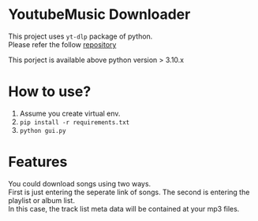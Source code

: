 # YoutubeMusic Downloader
This project uses `yt-dlp` package of python.  
Please refer the follow [repository](https://github.com/yt-dlp/yt-dlp)  
  
This porject is available above python version > 3.10.x  

# How to use?
1. Assume you create virtual env.
2. `pip install -r requirements.txt`
3. `python gui.py`
  
# Features
You could download songs using two ways.  
First is just entering the seperate link of songs.
The second is entering the playlist or album list.  
In this case, the track list meta data will be contained at your mp3 files.
